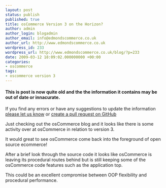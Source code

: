 ```yaml
---
layout: post
status: publish
published: true
title: osCommerce Version 3 on the Horizon?
author: admin
author_login: blogadmin
author_email: info@edmondscommerce.co.uk
author_url: http://www.edmondscommerce.co.uk
wordpress_id: 233
wordpress_url: http://www.edmondscommerce.co.uk/blog/?p=233
date: 2009-03-12 18:09:02.000000000 +00:00
categories:
- oscommerce
tags:
- oscommerce version 3
---
```

<div class="oldpost"><h4>This is post is now quite old and the the information it contains may be out of date or innacurate.</h4>
<p>
If you find any errors or have any suggestions to update the information <a href="http://edmondscommerce.github.io/contact-us/index.html">please let us know</a>
or <a href="https://github.com/edmondscommerce/edmondscommerce.github.io">create a pull request on GitHub</a>
</p>
</div>
Just checking out the osCommerce blog and it looks like there is some activity over at osCommerce in relation to version 3.

It would great to see osCommerce come back into the foreground of open source ecommerce!

After a brief look through the source code it looks like osCommerce is leaving its procedural routes behind but is still keeping some of the osCommerce code features such as the application top.

This could be an excellent compromise between OOP flexibility and procedural performance. 
